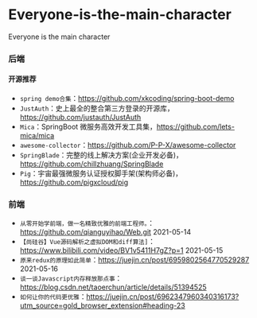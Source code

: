# Everyone-is-the-main-character
Everyone is the main character

### 后端

#### 开源推荐
- `spring demo合集`：https://github.com/xkcoding/spring-boot-demo
- `JustAuth`：史上最全的整合第三方登录的开源库，https://github.com/justauth/JustAuth
- `Mica`：SpringBoot 微服务高效开发工具集，https://github.com/lets-mica/mica
- `awesome-collector`：https://github.com/P-P-X/awesome-collector
- `SpringBlade`：完整的线上解决方案(企业开发必备)，https://github.com/chillzhuang/SpringBlade
- `Pig`：宇宙最强微服务认证授权脚手架(架构师必备)，https://github.com/pigxcloud/pig

### 前端

- `从零开始学前端，做一名精致优雅的前端工程师。`：https://github.com/qianguyihao/Web.git 2021-05-14
- `【尚硅谷】Vue源码解析之虚拟DOM和diff算法]`：https://www.bilibili.com/video/BV1v5411H7gZ?p=1 2021-05-15
- `原来redux的原理如此简单`：https://juejin.cn/post/6959802564770529287 2021-05-16
- `谈一谈Javascript内存释放那点事`：https://blog.csdn.net/taoerchun/article/details/51394525
- `如何让你的代码更优雅`：https://juejin.cn/post/6962347960340316173?utm_source=gold_browser_extension#heading-23